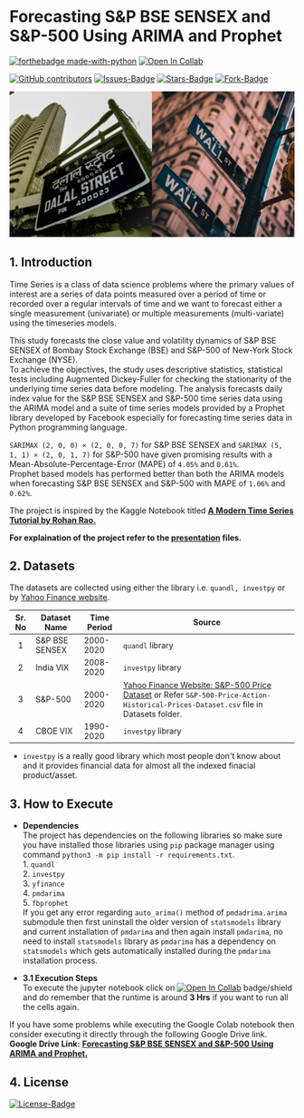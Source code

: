# Forecasting S&P BSE SENSEX and S&P-500 Using ARIMA and Prophet

[![forthebadge made-with-python](https://img.shields.io/badge/Python-FFD43B?style=for-the-badge&logo=python&logoColor=white)](https://www.python.org/) [![Open In Collab](https://colab.research.google.com/assets/colab-badge.svg)](https://colab.research.google.com/drive/19I3GRRTxayNGI_QF6kzAeBcfp6L8lGA-?usp=sharing)



[![GitHub contributors](https://img.shields.io/github/contributors/strikersps/Forecasting-BSE-SENSEX-and-S-and-P-500-Using-ARIMA-and-Prophet.svg)](https://github.com/strikersps/Forecasting-BSE-SENSEX-and-S-and-P-500-Using-ARIMA-and-Prophet/graphs/contributors)
[![Issues-Badge](https://img.shields.io/github/issues/strikersps/Forecasting-BSE-SENSEX-and-S-and-P-500-Using-ARIMA-and-Prophet?style=plastic)](https://github.com/strikersps/Forecasting-BSE-SENSEX-and-S-and-P-500-Using-ARIMA-and-Prophet/issues)
[![Stars-Badge](https://img.shields.io/github/stars/strikersps/Forecasting-BSE-SENSEX-and-S-and-P-500-Using-ARIMA-and-Prophet?style=plastic)](https://github.com/strikersps/Forecasting-BSE-SENSEX-and-S-and-P-500-Using-ARIMA-and-Prophet/stargazers)
[![Fork-Badge](https://img.shields.io/github/forks/strikersps/Forecasting-BSE-SENSEX-and-S-and-P-500-Using-ARIMA-and-Prophet?style=plastic)](https://github.com/strikersps/Forecasting-India-and-USA-Benchmark-Indices-Using-ARIMA-and-Prophet/network/members)

![Dalal Street and Wall Street Photo](https://github.com/strikersps/Forecasting-BSE-SENSEX-and-S-and-P-500-Using-ARIMA-and-Prophet/blob/main/Dalal-and-Wall-Street.jpg)

## 1. Introduction  
Time Series is a class of data science problems where the primary values of interest are a series of data points measured over a period of time or recorded over a regular intervals of time and we want to forecast either a single measurement (univariate) or multiple measurements (multi-variate) using the timeseries models.  

This study forecasts the close value and volatility dynamics of S&P BSE SENSEX of Bombay Stock Exchange (BSE) and S&P-500 of New-York Stock Exchange (NYSE).  
To achieve the objectives, the study uses descriptive statistics, statistical tests including Augmented Dickey-Fuller for checking the stationarity of the underlying time series data before modeling. The analysis forecasts daily index value for the S&P BSE
SENSEX and S&P-500 time series data using the ARIMA model and a suite of time series models provided by a Prophet library developed by Facebook especially for forecasting time series data in Python programming language.  

`SARIMAX (2, 0, 0) × (2, 0, 0, 7)` for S&P BSE SENSEX and `SARIMAX (5, 1, 1) × (2, 0, 1, 7)` for S&P-500 have given promising results with a Mean-Absolute-Percentage-Error (MAPE) of `4.05%` and `0.61%`.  
Prophet based models has performed better than both the ARIMA models when forecasting S&P BSE SENSEX and S&P-500 with MAPE of `1.06%` and `0.62%`.

The project is inspired by the Kaggle Notebook titled [**A Modern Time Series Tutorial by Rohan Rao.**](https://www.kaggle.com/rohanrao/a-modern-time-series-tutorial
)

**For explaination of the project refer to the [presentation](https://drive.google.com/file/d/1wo6zmQd_fzlPBcW3QkmqXxgmvAEN0z9g/view?usp=sharing) files.**

## 2. Datasets
The datasets are collected using either the library i.e. `quandl, investpy` or by [Yahoo Finance website](https://finance.yahoo.com/).  

|Sr. No | Dataset Name  | Time Period | Source |
|:------:| ------------- | ----------- |------ |
|1 | S&P BSE SENSEX  | 2000-2020 | `quandl` library  |
|2 | India VIX  | 2008-2020 | `investpy` library  |
|3 | S&P-500 | 2000-2020 | [Yahoo Finance Website: S&P-500 Price Dataset](https://finance.yahoo.com/quote/%5EGSPC/history?p=%5EGSPC&guccounter=1) or Refer `S&P-500-Price-Action-Historical-Prices-Dataset.csv` file in Datasets folder.| 
|4 | CBOE VIX | 1990-2020 | `investpy` library |

* `investpy` is a really good library which most people don't know about and it provides financial data for almost all the indexed finacial product/asset. 

## 3. How to Execute  
   * **Dependencies**  
    The project has dependencies on the following libraries so make sure you have installed those libraries using `pip` package manager using command `python3 -m pip install -r requirements.txt`.  
    1. `quandl`  
    2. `investpy`  
    3. `yfinance`  
    4. `pmdarima`  
    5. `fbprophet`  
    If you get any error regarding `auto_arima()` method of `pmdadrima.arima` submodule then first uninstall the older version of `statsmodels` library and current installation of `pmdarima` and then again install `pmdarima`, no need to install `statsmodels` library as `pmdarima` has a dependency on `statsmodels` which gets automatically installed during the `pmdarima` installation process.

* **3.1 Execution Steps**  
To execute the jupyter notebook click on [![Open In Collab](https://colab.research.google.com/assets/colab-badge.svg)](https://colab.research.google.com/drive/19I3GRRTxayNGI_QF6kzAeBcfp6L8lGA-?usp=sharing) badge/shield and do remember that the runtime is around **3 Hrs** if you want to run all the cells again.

If you have some problems while executing the Google Colab notebook then consider executing it directly through the following Google Drive link.  
**Google Drive Link:** [**Forecasting S&P BSE SENSEX and S&P-500 Using ARIMA and Prophet.**](https://drive.google.com/drive/folders/17RuDveL9qG37_gbPA2vmt_7HgxCipuMA?usp=sharing)

## 4. License
[![License-Badge](https://img.shields.io/github/license/strikersps/Forecasting-BSE-SENSEX-and-S-and-P-500-Using-ARIMA-and-Prophet?style=for-the-badge)](https://github.com/strikersps/Forecasting-BSE-SENSEX-and-S-and-P-500-Using-ARIMA-and-Prophet/blob/main/LICENSE)

